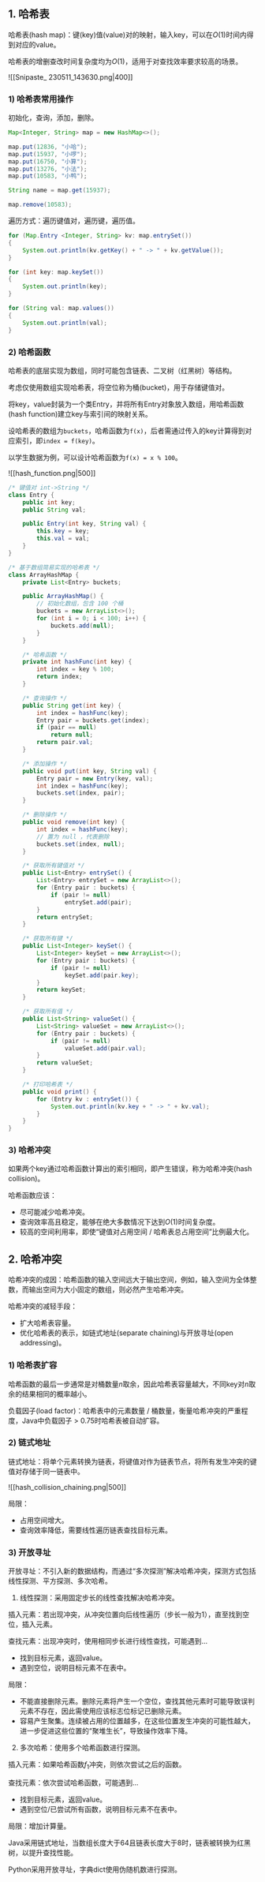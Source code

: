 ## 1. 哈希表

哈希表(hash map)：键(key)值(value)对的映射，输入key，可以在$O(1)$时间内得到对应的value。

哈希表的增删查改时间复杂度均为$O(1)$，适用于对查找效率要求较高的场景。

![[Snipaste_ 230511_143630.png|400]]

### 1) 哈希表常用操作

初始化，查询，添加，删除。

```java
Map<Integer, String> map = new HashMap<>();

map.put(12836, "小哈");   
map.put(15937, "小啰");   
map.put(16750, "小算");   
map.put(13276, "小法");
map.put(10583, "小鸭");

String name = map.get(15937);

map.remove(10583);
```

遍历方式：遍历键值对，遍历键，遍历值。

```java
for (Map.Entry <Integer, String> kv: map.entrySet())
{
    System.out.println(kv.getKey() + " -> " + kv.getValue());
}

for (int key: map.keySet())
{
    System.out.println(key);
}

for (String val: map.values())
{
    System.out.println(val);
}
```

### 2) 哈希函数

哈希表的底层实现为数组，同时可能包含链表、二叉树（红黑树）等结构。

考虑仅使用数组实现哈希表，将空位称为桶(bucket)，用于存储键值对。

将key，value封装为一个类Entry，并将所有Entry对象放入数组，用哈希函数(hash function)建立key与索引间的映射关系。

设哈希表的数组为`buckets`，哈希函数为`f(x)`，后者需通过传入的key计算得到对应索引，即`index = f(key)`。

以学生数据为例，可以设计哈希函数为`f(x) = x % 100`。

![[hash_function.png|500]]

```java
/* 键值对 int->String */
class Entry {
    public int key;
    public String val;

    public Entry(int key, String val) {
        this.key = key;
        this.val = val;
    }
}

/* 基于数组简易实现的哈希表 */
class ArrayHashMap {
    private List<Entry> buckets;

    public ArrayHashMap() {
        // 初始化数组，包含 100 个桶
        buckets = new ArrayList<>();
        for (int i = 0; i < 100; i++) {
            buckets.add(null);
        }
    }

    /* 哈希函数 */
    private int hashFunc(int key) {
        int index = key % 100;
        return index;
    }

    /* 查询操作 */
    public String get(int key) {
        int index = hashFunc(key);
        Entry pair = buckets.get(index);
        if (pair == null)
            return null;
        return pair.val;
    }

    /* 添加操作 */
    public void put(int key, String val) {
        Entry pair = new Entry(key, val);
        int index = hashFunc(key);
        buckets.set(index, pair);
    }

    /* 删除操作 */
    public void remove(int key) {
        int index = hashFunc(key);
        // 置为 null ，代表删除
        buckets.set(index, null);
    }

    /* 获取所有键值对 */
    public List<Entry> entrySet() {
        List<Entry> entrySet = new ArrayList<>();
        for (Entry pair : buckets) {
            if (pair != null)
                entrySet.add(pair);
        }
        return entrySet;
    }

    /* 获取所有键 */
    public List<Integer> keySet() {
        List<Integer> keySet = new ArrayList<>();
        for (Entry pair : buckets) {
            if (pair != null)
                keySet.add(pair.key);
        }
        return keySet;
    }

    /* 获取所有值 */
    public List<String> valueSet() {
        List<String> valueSet = new ArrayList<>();
        for (Entry pair : buckets) {
            if (pair != null)
                valueSet.add(pair.val);
        }
        return valueSet;
    }

    /* 打印哈希表 */
    public void print() {
        for (Entry kv : entrySet()) {
            System.out.println(kv.key + " -> " + kv.val);
        }
    }
}
```

### 3) 哈希冲突

如果两个key通过哈希函数计算出的索引相同，即产生错误，称为哈希冲突(hash collision)。

哈希函数应该：

- 尽可能减少哈希冲突。
- 查询效率高且稳定，能够在绝大多数情况下达到$O(1)$时间复杂度。
- 较高的空间利用率，即使“键值对占用空间 / 哈希表总占用空间”比例最大化。

## 2. 哈希冲突

哈希冲突的成因：哈希函数的输入空间远大于输出空间，例如，输入空间为全体整数，而输出空间为大小固定的数组，则必然产生哈希冲突。

哈希冲突的减轻手段：

- 扩大哈希表容量。
- 优化哈希表的表示，如链式地址(separate chaining)与开放寻址(open addressing)。

### 1) 哈希表扩容

哈希函数的最后一步通常是对桶数量$n$取余，因此哈希表容量越大，不同key对$n$取余的结果相同的概率越小。

负载因子(load factor)：哈希表中的元素数量 / 桶数量，衡量哈希冲突的严重程度，Java中负载因子 > 0.75时哈希表被自动扩容。

### 2) 链式地址

链式地址：将单个元素转换为链表，将键值对作为链表节点，将所有发生冲突的键值对存储于同一链表中。

![[hash_collision_chaining.png|500]]

局限：

- 占用空间增大。
- 查询效率降低，需要线性遍历链表查找目标元素。

### 3) 开放寻址

开放寻址：不引入新的数据结构，而通过“多次探测”解决哈希冲突，探测方式包括线性探测、平方探测、多次哈希。

1. 线性探测：采用固定步长的线性查找解决哈希冲突。

插入元素：若出现冲突，从冲突位置向后线性遍历（步长一般为1），直至找到空位，插入元素。

查找元素：出现冲突时，使用相同步长进行线性查找，可能遇到...

- 找到目标元素，返回value。
- 遇到空位，说明目标元素不在表中。

局限：

- 不能直接删除元素。删除元素将产生一个空位，查找其他元素时可能导致误判元素不存在，因此需使用应该标志位标记已删除元素。
- 容易产生聚集。连续被占用的位置越多，在这些位置发生冲突的可能性越大，进一步促进这些位置的“聚堆生长”，导致操作效率下降。

2. 多次哈希：使用多个哈希函数进行探测。

插入元素：如果哈希函数$f_1$冲突，则依次尝试之后的函数。

查找元素：依次尝试哈希函数，可能遇到...

- 找到目标元素，返回value。
- 遇到空位/已尝试所有函数，说明目标元素不在表中。

局限：增加计算量。

Java采用链式地址，当数组长度大于64且链表长度大于8时，链表被转换为红黑树，以提升查找性能。

Python采用开放寻址，字典dict使用伪随机数进行探测。